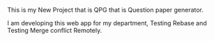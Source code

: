 This is my New Project that is QPG that is Question paper generator.

I am developing this web app for my department, Testing Rebase and Testing Merge conflict Remotely.
